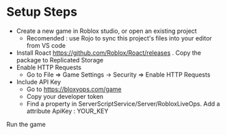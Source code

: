# Setup Steps
* Create a new game in Roblox studio, or open an existing project
    * Recomended : use Rojo to sync this project's files into your editor from VS code
* Install Roact https://github.com/Roblox/Roact/releases . Copy the package to Replicated Storage
* Enable HTTP Requests
    * Go to File => Game Settings -> Security => Enable HTTP Requests
* Include API Key
    * Go to https://bloxyops.com/game
    * Copy your developer token
    * Find a property in ServerScriptService/Server/RobloxLiveOps. Add a attribute ApiKey : YOUR_KEY

Run the game